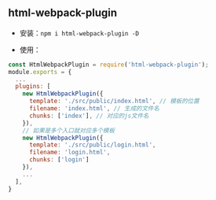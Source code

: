## html-webpack-plugin

- 安装：`npm i html-webpack-plugin -D`


- 使用：


```js
const HtmlWebpackPlugin = require('html-webpack-plugin');
module.exports = {
  ...
  plugins: [
    new HtmlWebpackPlugin({
      template: './src/public/index.html', // 模板的位置
      filename: 'index.html', // 生成的文件名
      chunks: ['index'], // 对应的js文件名
    }),
    // 如果是多个入口就对应多个模板
    new HtmlWebpackPlugin({
      template: './src/public/login.html',
      filename: 'login.html',
      chunks: ['login']
    }),
    ...
  ],
}
```

